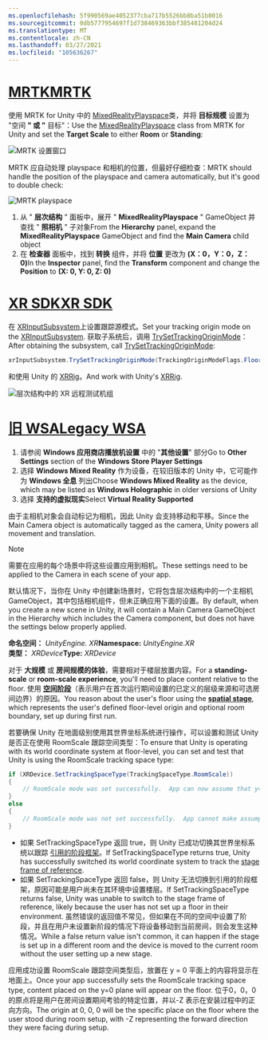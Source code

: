 ```yaml
---
ms.openlocfilehash: 5f990569ae4052377cba717b5526bb8ba51b8016
ms.sourcegitcommit: 0db5777954697f1d738469363bbf385481204d24
ms.translationtype: MT
ms.contentlocale: zh-CN
ms.lasthandoff: 03/27/2021
ms.locfileid: "105636267"
---
```

# <a name="mrtk"></a>[<span data-ttu-id="f6c91-101">MRTK</span><span class="sxs-lookup"><span data-stu-id="f6c91-101">MRTK</span></span>](#tab/mrtk)
<!-- NEVER CHANGE THE ABOVE LINE! -->

<span data-ttu-id="f6c91-102">使用 MRTK for Unity 中的 [MixedRealityPlayspace](https://docs.microsoft.com/dotnet/api/microsoft.mixedreality.toolkit.mixedrealityplayspace)类，并将 **目标规模** 设置为 "空间 **" 或 "** 目标"：</span><span class="sxs-lookup"><span data-stu-id="f6c91-102">Use the [MixedRealityPlayspace](https://docs.microsoft.com/dotnet/api/microsoft.mixedreality.toolkit.mixedrealityplayspace) class from MRTK for Unity and set the **Target Scale** to either **Room** or **Standing**:</span></span>

![MRTK 设置窗口](../../images/mrtk-target-scale.png)

<span data-ttu-id="f6c91-104">MRTK 应自动处理 playspace 和相机的位置，但最好仔细检查：</span><span class="sxs-lookup"><span data-stu-id="f6c91-104">MRTK should handle the position of the playspace and camera automatically, but it's good to double check:</span></span>

![MRTK playspace](../../images/mrtk-playspace.png)

1. <span data-ttu-id="f6c91-106">从 " **层次结构** " 面板中，展开 " **MixedRealityPlayspace** " GameObject 并查找 " **照相机** " 子对象</span><span class="sxs-lookup"><span data-stu-id="f6c91-106">From the **Hierarchy** panel, expand the **MixedRealityPlayspace** GameObject and find the **Main Camera** child object</span></span>
2. <span data-ttu-id="f6c91-107">在 **检查器** 面板中，找到 **转换** 组件，并将 **位置** 更改为 **(X：0，Y：0，Z： 0)**</span><span class="sxs-lookup"><span data-stu-id="f6c91-107">In the **Inspector** panel, find the **Transform** component and change the **Position** to **(X: 0, Y: 0, Z: 0)**</span></span>

# <a name="xr-sdk"></a>[<span data-ttu-id="f6c91-108">XR SDK</span><span class="sxs-lookup"><span data-stu-id="f6c91-108">XR SDK</span></span>](#tab/xr)
<!-- NEVER CHANGE THE ABOVE LINE! -->

<span data-ttu-id="f6c91-109">在 [XRInputSubsystem](https://docs.unity3d.com/Documentation/ScriptReference/XR.XRInputSubsystem.html)上设置跟踪源模式。</span><span class="sxs-lookup"><span data-stu-id="f6c91-109">Set your tracking origin mode on the [XRInputSubsystem](https://docs.unity3d.com/Documentation/ScriptReference/XR.XRInputSubsystem.html).</span></span> <span data-ttu-id="f6c91-110">获取子系统后，调用 [TrySetTrackingOriginMode](https://docs.unity3d.com/Documentation/ScriptReference/XR.XRInputSubsystem.TrySetTrackingOriginMode.html)：</span><span class="sxs-lookup"><span data-stu-id="f6c91-110">After obtaining the subsystem, call [TrySetTrackingOriginMode](https://docs.unity3d.com/Documentation/ScriptReference/XR.XRInputSubsystem.TrySetTrackingOriginMode.html):</span></span>

```cs
xrInputSubsystem.TrySetTrackingOriginMode(TrackingOriginModeFlags.Floor);
```

<span data-ttu-id="f6c91-111">和使用 Unity 的 [XRRig](https://docs.unity3d.com/Manual/configuring-project-for-xr.html)。</span><span class="sxs-lookup"><span data-stu-id="f6c91-111">And work with Unity's [XRRig](https://docs.unity3d.com/Manual/configuring-project-for-xr.html).</span></span>

![层次结构中的 XR 远程测试机组](../../images/xrsdk-xrrig.png)

# <a name="legacy-wsa"></a>[<span data-ttu-id="f6c91-113">旧 WSA</span><span class="sxs-lookup"><span data-stu-id="f6c91-113">Legacy WSA</span></span>](#tab/wsa)
<!-- NEVER CHANGE THE ABOVE LINE! -->

1. <span data-ttu-id="f6c91-114">请参阅 **Windows 应用商店播放机设置** 中的 "**其他设置**" 部分</span><span class="sxs-lookup"><span data-stu-id="f6c91-114">Go to **Other Settings** section of the **Windows Store Player Settings**</span></span>
2. <span data-ttu-id="f6c91-115">选择 **Windows Mixed Reality** 作为设备，在较旧版本的 Unity 中，它可能作为 **Windows 全息** 列出</span><span class="sxs-lookup"><span data-stu-id="f6c91-115">Choose **Windows Mixed Reality** as the device, which may be listed as **Windows Holographic** in older versions of Unity</span></span>
3. <span data-ttu-id="f6c91-116">选择 **支持的虚拟现实**</span><span class="sxs-lookup"><span data-stu-id="f6c91-116">Select **Virtual Reality Supported**</span></span>

<span data-ttu-id="f6c91-117">由于主相机对象会自动标记为相机，因此 Unity 会支持移动和平移。</span><span class="sxs-lookup"><span data-stu-id="f6c91-117">Since the Main Camera object is automatically tagged as the camera, Unity powers all movement and translation.</span></span>

>[!NOTE]
><span data-ttu-id="f6c91-118">需要在应用的每个场景中将这些设置应用到相机。</span><span class="sxs-lookup"><span data-stu-id="f6c91-118">These settings need to be applied to the Camera in each scene of your app.</span></span>
>
><span data-ttu-id="f6c91-119">默认情况下，当你在 Unity 中创建新场景时，它将包含层次结构中的一个主相机 GameObject，其中包括相机组件，但未正确应用下面的设置。</span><span class="sxs-lookup"><span data-stu-id="f6c91-119">By default, when you create a new scene in Unity, it will contain a Main Camera GameObject in the Hierarchy which includes the Camera component, but does not have the settings below properly applied.</span></span>

<span data-ttu-id="f6c91-120">**命名空间：** *UnityEngine. XR*</span><span class="sxs-lookup"><span data-stu-id="f6c91-120">**Namespace:** *UnityEngine.XR*</span></span><br>
<span data-ttu-id="f6c91-121">**类型：** *XRDevice*</span><span class="sxs-lookup"><span data-stu-id="f6c91-121">**Type:** *XRDevice*</span></span>

<span data-ttu-id="f6c91-122">对于 **大规模** 或 **房间规模的体验**，需要相对于楼层放置内容。</span><span class="sxs-lookup"><span data-stu-id="f6c91-122">For a **standing-scale** or **room-scale experience**, you'll need to place content relative to the floor.</span></span> <span data-ttu-id="f6c91-123">使用 **[空间阶段](../../../../design/coordinate-systems.md#spatial-coordinate-systems)**（表示用户在首次运行期间设置的已定义的层级来源和可选房间边界）的原因。</span><span class="sxs-lookup"><span data-stu-id="f6c91-123">You reason about the user's floor using the **[spatial stage](../../../../design/coordinate-systems.md#spatial-coordinate-systems)**, which represents the user's defined floor-level origin and optional room boundary, set up during first run.</span></span>

<span data-ttu-id="f6c91-124">若要确保 Unity 在地面级别使用其世界坐标系统进行操作，可以设置和测试 Unity 是否正在使用 RoomScale 跟踪空间类型：</span><span class="sxs-lookup"><span data-stu-id="f6c91-124">To ensure that Unity is operating with its world coordinate system at floor-level, you can set and test that Unity is using the RoomScale tracking space type:</span></span>

```cs
if (XRDevice.SetTrackingSpaceType(TrackingSpaceType.RoomScale))
{
    // RoomScale mode was set successfully.  App can now assume that y=0 in Unity world coordinate represents the floor.
}
else
{
    // RoomScale mode was not set successfully.  App cannot make assumptions about where the floor plane is.
}
```

* <span data-ttu-id="f6c91-125">如果 SetTrackingSpaceType 返回 true，则 Unity 已成功切换其世界坐标系统以跟踪 [引用的阶段框架](../../../../design/coordinate-systems.md#spatial-coordinate-systems)。</span><span class="sxs-lookup"><span data-stu-id="f6c91-125">If SetTrackingSpaceType returns true, Unity has successfully switched its world coordinate system to track the [stage frame of reference](../../../../design/coordinate-systems.md#spatial-coordinate-systems).</span></span>
* <span data-ttu-id="f6c91-126">如果 SetTrackingSpaceType 返回 false，则 Unity 无法切换到引用的阶段框架，原因可能是用户尚未在其环境中设置楼层。</span><span class="sxs-lookup"><span data-stu-id="f6c91-126">If SetTrackingSpaceType returns false, Unity was unable to switch to the stage frame of reference, likely because the user has not set up a floor in their environment.</span></span> <span data-ttu-id="f6c91-127">虽然错误的返回值不常见，但如果在不同的空间中设置了阶段，并且在用户未设置新阶段的情况下将设备移动到当前房间，则会发生这种情况。</span><span class="sxs-lookup"><span data-stu-id="f6c91-127">While a false return value isn't common, it can happen if the stage is set up in a different room and the device is moved to the current room without the user setting up a new stage.</span></span>

<span data-ttu-id="f6c91-128">应用成功设置 RoomScale 跟踪空间类型后，放置在 y = 0 平面上的内容将显示在地面上。</span><span class="sxs-lookup"><span data-stu-id="f6c91-128">Once your app successfully sets the RoomScale tracking space type, content placed on the y=0 plane will appear on the floor.</span></span> <span data-ttu-id="f6c91-129">位于0，0，0的原点将是用户在房间设置期间考验的特定位置，并以-Z 表示在安装过程中的正向方向。</span><span class="sxs-lookup"><span data-stu-id="f6c91-129">The origin at 0, 0, 0 will be the specific place on the floor where the user stood during room setup, with -Z representing the forward direction they were facing during setup.</span></span>